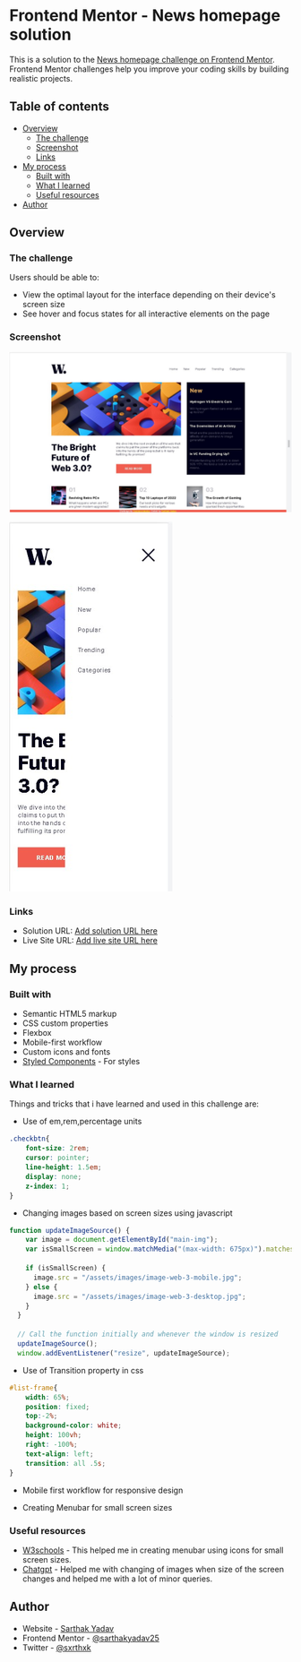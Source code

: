 # Frontend Mentor - News homepage solution

This is a solution to the [News homepage challenge on Frontend Mentor](https://www.frontendmentor.io/challenges/news-homepage-H6SWTa1MFl). Frontend Mentor challenges help you improve your coding skills by building realistic projects. 

## Table of contents

- [Overview](#overview)
  - [The challenge](#the-challenge)
  - [Screenshot](#screenshot)
  - [Links](#links)
- [My process](#my-process)
  - [Built with](#built-with)
  - [What I learned](#what-i-learned)
  - [Useful resources](#useful-resources)
- [Author](#author)

## Overview

### The challenge

Users should be able to:

- View the optimal layout for the interface depending on their device's screen size
- See hover and focus states for all interactive elements on the page

### Screenshot

![Dekstop](/output/dekstop_design.JPG)

![Mobile](/output/mobile_design.JPG)


### Links

- Solution URL: [Add solution URL here](https://your-solution-url.com)
- Live Site URL: [Add live site URL here](https://your-live-site-url.com)

## My process

### Built with

- Semantic HTML5 markup
- CSS custom properties
- Flexbox
- Mobile-first workflow
- Custom icons and fonts
- [Styled Components](https://styled-components.com/) - For styles

### What I learned

Things and tricks that i have learned and used in this challenge are:
- Use of em,rem,percentage units

```css
.checkbtn{
    font-size: 2rem;
    cursor: pointer;
    line-height: 1.5em;
    display: none;
    z-index: 1;
}
```

- Changing images based on screen sizes using javascript

```javascript
function updateImageSource() {
    var image = document.getElementById("main-img");
    var isSmallScreen = window.matchMedia("(max-width: 675px)").matches;
    
    if (isSmallScreen) {
      image.src = "/assets/images/image-web-3-mobile.jpg";
    } else {
      image.src = "/assets/images/image-web-3-desktop.jpg";
    }
  }
  
  // Call the function initially and whenever the window is resized
  updateImageSource();
  window.addEventListener("resize", updateImageSource);
```
- Use of Transition property in css

```css
#list-frame{
    width: 65%;
    position: fixed;
    top:-2%;
    background-color: white;
    height: 100vh;
    right: -100%;
    text-align: left;
    transition: all .5s;
}
```
- Mobile first workflow for responsive design

- Creating Menubar for small screen sizes

### Useful resources

- [W3schools](https://www.w3schools.com) - This helped me in creating menubar using icons for small screen sizes.
- [Chatgpt](https://openai.com) - Helped me with changing of images when size of the screen changes and helped me with a lot of minor queries.

## Author

- Website - [Sarthak Yadav](https://www.linkedin.com/in/sarthak-yadav-51a708260/)
- Frontend Mentor - [@sarthakyadav25](https://www.frontendmentor.io/profile/sarthakyadav25)
- Twitter - [@sxrthxk](https://twitter.com/sxrthxk)
